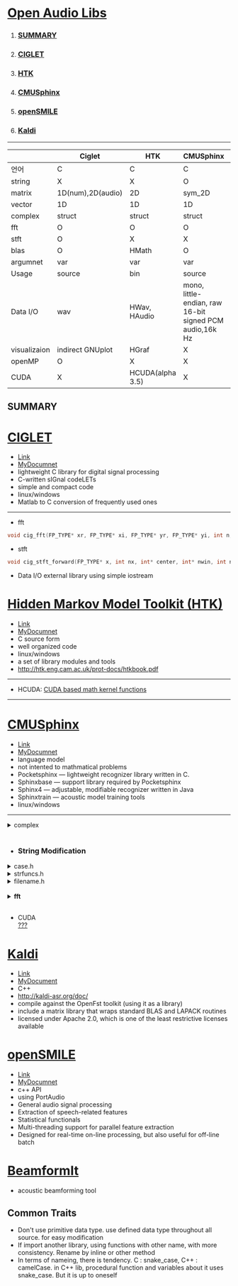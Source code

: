 

# <a name ="TOP">[Open Audio Libs](../README.md)</a>

1. ### [SUMMARY](#summary)  
2. ### [CIGLET](#CIGLET)
3. ### [HTK](#HTK)
4. ### [CMUSphinx](#CMUSphinx)
5. ### [openSMILE](#openSMILE)
6. ### [Kaldi](#Kaldi)
---  

&nbsp;|Ciglet|HTK|CMUSphinx|openSMILE|Kaldi
---|---|---|---|---|---
 언어|C |C |C |C++ | C++
 string| X| X | O|    | X 
 matrix| 1D(num),2D(audio) |2D | sym_2D|   |1D
 vector| 1D | 1D| 1D |   | 1D
 complex|struct |struct | struct |   | 2_Vars(\_re,\_im) 
 fft| O | O| O | O|  O 
 stft| O |X | X|   | X
 blas| O | HMath | O|   | O
 argumnet| var | var | var | cofig   | var
 Usage | source   | bin  |  source   |  bin | bin   |
 Data I/O|wav | HWav, HAudio |mono, little-endian, raw 16-bit signed PCM audio,16k Hz|     |IOstream, bin or txt
 visualizaion| indirect GNUplot|HGraf| X| X |
 openMP| O | X | X |   | X
 CUDA| X | HCUDA(alpha 3.5) | X |   | O

 
## SUMMARY<a name = "summary"></a>  
 
# [CIGLET](#TOP)<a name="CIGLET"></a>
+ [Link](https://github.com/Sleepwalking/ciglet)
+ [MyDocumnet](./CIGLET.md)
+ lightweight C library for digital signal processing
+ C-written sIGnal codeLETs
+ simple and compact code
+ linux/windows
+ Matlab  to C conversion of frequently used ones 
---
+ fft 
```C++
void cig_fft(FP_TYPE* xr, FP_TYPE* xi, FP_TYPE* yr, FP_TYPE* yi, int n, FP_TYPE* buffer, FP_TYPE mode)  
```
+ stft 
```C++
void cig_stft_forward(FP_TYPE* x, int nx, int* center, int* nwin, int nfrm, int nfft, char* window, int subt_mean, int optlv,FP_TYPE* norm_factor, FP_TYPE* weight_factor, FP_TYPE** Xmagn, FP_TYPE** Xphse)  
```

+ Data I/O
external library using simple iostream 

# [Hidden Markov Model Toolkit (HTK)](#TOP)<a name="HTK"></a>
+ [Link](http://htk.eng.cam.ac.uk/)
+ [MyDocumnet](./HTK.md)
+ C source form
+ well organized code
+ linux/windows
+ a set of library modules and tools  
+ http://htk.eng.cam.ac.uk/prot-docs/htkbook.pdf  
---
+ HCUDA: [CUDA based math kernel functions](http://htk.eng.cam.ac.uk/pdf/woodland_htk35_uea.pdf)

---

# [CMUSphinx](#TOP)<a name="CMUSphinx"></a>
+ [Link](https://cmusphinx.github.io/)
+ [MyDocumnet](./CMUSphinx.md)
+ language model
+ not intented to mathmatical problems
+ Pocketsphinx — lightweight recognizer library written in C.
+ Sphinxbase — support library required by Pocketsphinx
+ Sphinx4 — adjustable, modifiable recognizer written in Java
+ Sphinxtrain — acoustic model training tools
+ linux/windows
---

<details><summary>complex</summary>
	
```C++
typedef float real;
typedef double doublereal;
typedef struct { real r, i; } complex;
typedef struct { doublereal r, i; } doublecomplex;
```
</details>
&nbsp

+ ### String Modification

<details><summary>case.h</summary>
	
```C++
  void ucase(char *str); //all upercase
  void lcase(char* str); //all lowercase
  int32 strcmp_nocase(const char *str1, const char *str2); //WIP, case insensitive string compare
  int32 strncmp_nocase(const char *str1, cons char *str2, size_t len); // strcmp_nocase + n
  ```  
  
 </details>
<details><summary>strfuncs.h</summary>  
	
```C++

#include <stdarg.h>  //stdarg.h is a header in the C standard library of the C programming language that allows functions to accept an indefinite number of arguments

/**
 * Concatenate a NULL-terminated argument list of strings, returning a
 * newly allocated string.
 **/
SPHINXBASE_EXPORT
char *string_join(const char *base, ...);  //variadic functions(strarg.h) : can have infinity number of arguments ( ... )

/**
 * Which end of a string to operate on for string_trim().
 */
enum string_edge_e {
    STRING_START,	/**< Beginning of string. */
    STRING_END,		/**< End of string. */
    STRING_BOTH		/**< Both ends of string. */
};

/**
 * Remove whitespace from a string, modifying it in-place.
 *
 * @param string string to trim, contents will be modified.
 * @param which one of STRING_START, STRING_END, or STRING_BOTH.
 */
SPHINXBASE_EXPORT
char *string_trim(char *string, enum string_edge_e which);

/**
 * Locale independent version of atof().
 *
 * This function behaves like atof() in the "C" locale.  Switching
 * locale in a threaded program is extremely uncool, therefore we need
 * this since we pass floats as strings in 1000 different places.
 */
SPHINXBASE_EXPORT
double atof_c(char const *str);

/* FIXME: Both of these string splitting functions basically suck.  I
 have attempted to fix them as best I can.  (dhuggins@cs, 20070808) */

/** 
 * Convert a line to an array of "words", based on whitespace separators.  A word
 * is a string with no whitespace chars in it.
 * Note that the string line is modified as a result: NULL chars are placed after
 * every word in the line.
 * Return value: No. of words found; -1 if no. of words in line exceeds n_wptr.
 */
SPHINXBASE_EXPORT
int32 str2words (char *line,	/**< In/Out: line to be parsed.  This
				   string will be modified! (NUL
				   characters inserted at word
				   boundaries) */
		 char **wptr,	/**< In/Out: Array of pointers to
				   words found in line.  The array
				   must be allocated by the caller.
				   It may be NULL in which case the
				   number of words will be counted.
				   This allows you to allcate it to
				   the proper size, e.g.:
				   
				   n = str2words(line, NULL, 0);
				   wptr = ckd_calloc(n, sizeof(*wptr));
				   str2words(line, wptr, n);
				*/
		 int32 n_wptr	/**< In: Size of wptr array, ignored
				   if wptr == NULL */
	);

/**
 * Yet another attempt at a clean "next-word-in-string" function.  See arguments below.
 * @return Length of word returned, or -1 if nothing found.
 * This allows you to scan through a line:
 *
 * <pre>
 * while ((n = nextword(line, delim, &word, &delimfound)) >= 0) {
 *     ... do something with word ..
 *     word[n] = delimfound;
 *     line = word + n;
 * }
 * </pre>
 */
SPHINXBASE_EXPORT
int32 nextword (char *line, /**< Input: String being searched for next word.
			       Will be modified by this function (NUL characters inserted) */
		const char *delim, /**< Input: A word, if found, must be delimited at either
			         end by a character from this string (or at the end
			         by the NULL char) */
		char **word,/**< Output: *word = ptr within line to beginning of first
			         word, if found.  Delimiter at the end of word replaced
			         with the NULL char. */
		char *delimfound /**< Output: *delimfound = original delimiter found at the end
				    of the word.  (This way, the caller can restore the
				    delimiter, preserving the original string.) */
	);

  ```
  </details>
<details><summary>filename.h</summary>  
	
  ```C++
  /**
 * Returns the last part of the path, without modifying anything in memory.
 */
SPHINXBASE_EXPORT
const char *path2basename(const char *path);

/**
 * Strip off filename from the given path and copy the directory name into dir
 * Caller must have allocated dir (hint: it's always shorter than path).
 */
SPHINXBASE_EXPORT
void path2dirname(const char *path, char *dir);


/**
 * Strip off the smallest trailing file-extension suffix and copy
 * the rest into the given root argument.  Caller must have
 * allocated root.
 */
SPHINXBASE_EXPORT
void strip_fileext(const char *file, char *root);

/**
 * Test whether a pathname is absolute for the current OS.
 */
SPHINXBASE_EXPORT
int path_is_absolute(const char *file);
```
</details>
&nbsp;
  
<details><summary><b>fft</b></summary>  

한번만 쓴다고 static으로 fe_sigproc.c에 해둠  

```C++
static int
fe_fft_real(fe_t * fe)
{
    int i, j, k, m, n;
    frame_t *x, xt;

    x = fe->frame;
    m = fe->fft_order;
    n = fe->fft_size;

    /* Bit-reverse the input. */
    j = 0;
    for (i = 0; i < n - 1; ++i) {
        if (i < j) {
            xt = x[j];
            x[j] = x[i];
            x[i] = xt;
        }
        k = n / 2;
        while (k <= j) {
            j -= k;
            k /= 2;
        }
        j += k;
    }

    /* Basic butterflies (2-point FFT, real twiddle factors):
     * x[i]   = x[i] +  1 * x[i+1]
     * x[i+1] = x[i] + -1 * x[i+1]
     */
    for (i = 0; i < n; i += 2) {
        xt = x[i];
        x[i] = (xt + x[i + 1]);
        x[i + 1] = (xt - x[i + 1]);
    }

    /* The rest of the butterflies, in stages from 1..m */
    for (k = 1; k < m; ++k) {
        int n1, n2, n4;

        n4 = k - 1;
        n2 = k;
        n1 = k + 1;
        /* Stride over each (1 << (k+1)) points */
        for (i = 0; i < n; i += (1 << n1)) {
            /* Basic butterfly with real twiddle factors:
             * x[i]          = x[i] +  1 * x[i + (1<<k)]
             * x[i + (1<<k)] = x[i] + -1 * x[i + (1<<k)]
             */
            xt = x[i];
            x[i] = (xt + x[i + (1 << n2)]);
            x[i + (1 << n2)] = (xt - x[i + (1 << n2)]);

            /* The other ones with real twiddle factors:
             * x[i + (1<<k) + (1<<(k-1))]
             *   = 0 * x[i + (1<<k-1)] + -1 * x[i + (1<<k) + (1<<k-1)]
             * x[i + (1<<(k-1))]
             *   = 1 * x[i + (1<<k-1)] +  0 * x[i + (1<<k) + (1<<k-1)]
             */
            x[i + (1 << n2) + (1 << n4)] = -x[i + (1 << n2) + (1 << n4)];
            x[i + (1 << n4)] = x[i + (1 << n4)];

            /* Butterflies with complex twiddle factors.
             * There are (1<<k-1) of them.
             */
            for (j = 1; j < (1 << n4); ++j) {
                frame_t cc, ss, t1, t2;
                int i1, i2, i3, i4;

                i1 = i + j;
                i2 = i + (1 << n2) - j;
                i3 = i + (1 << n2) + j;
                i4 = i + (1 << n2) + (1 << n2) - j;

                /*
                 * cc = real(W[j * n / (1<<(k+1))])
                 * ss = imag(W[j * n / (1<<(k+1))])
                 */
                cc = fe->ccc[j << (m - n1)];
                ss = fe->sss[j << (m - n1)];

                /* There are some symmetry properties which allow us
                 * to get away with only four multiplications here. */
                t1 = COSMUL(x[i3], cc) + COSMUL(x[i4], ss);
                t2 = COSMUL(x[i3], ss) - COSMUL(x[i4], cc);

                x[i4] = (x[i2] - t2);
                x[i3] = (-x[i2] - t2);
                x[i2] = (x[i1] - t1);
                x[i1] = (x[i1] + t1);
            }
        }
    }

    /* This isn't used, but return it for completeness. */
    return m;
}

```

</details>
&nbsp;

 + CUDA  
 [???](https://cmusphinx.github.io/page23/)


# [Kaldi](#TOP)<a name = "Kaldi"></a>
+ [Link](https://github.com/kaldi-asr/kaldi)
+ [MyDocument](./Kaldi.md)
+ C++
+ http://kaldi-asr.org/doc/
+ compile against the OpenFst toolkit (using it as a library)
+ include a matrix library that wraps standard BLAS and LAPACK routines
+ licensed under Apache 2.0, which is one of the least restrictive licenses available

# [openSMILE](#TOP)<a name="openSMILE"></a>
+ [Link](https://audeering.com/technology/opensmile/)
+ [MyDocumnet](./openSMILE.md)
+ c++ API
+ using PortAudio
+ General audio signal processing
+ Extraction of speech-related features
+ Statistical functionals
+ Multi-threading support for parallel feature extraction
+ Designed for real-time on-line processing, but also useful for off-line batch 

# [BeamformIt](https://github.com/xanguera/BeamformIt)
+ acoustic beamforming tool

## Common Traits
+ Don't use primitive data type. use defined data type throughout all source. for easy modification
+ If import another library, using functions with other name, with more consistency. Rename by inline or other method
+ In terms of nameing, there is tendency. C : snake_case, C++ : camelCase. in C++ lib, procedural function and variables about it uses snake_case. But it is up to oneself  
